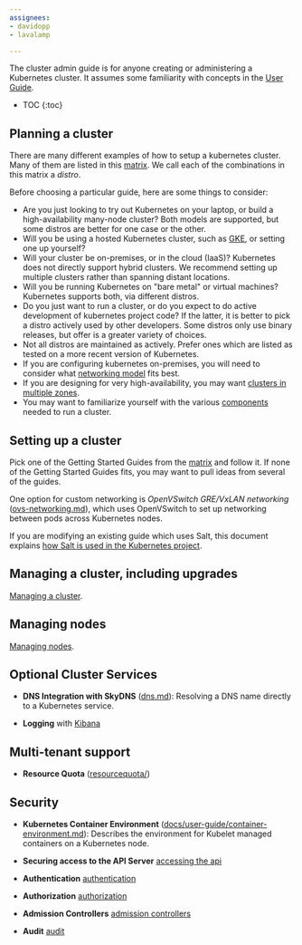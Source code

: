```yaml
---
assignees:
- davidopp
- lavalamp

---
```


The cluster admin guide is for anyone creating or administering a Kubernetes cluster.
It assumes some familiarity with concepts in the [User Guide](/docs/user-guide/).

* TOC
{:toc}

## Planning a cluster

There are many different examples of how to setup a kubernetes cluster.  Many of them are listed in this
[matrix](/docs/getting-started-guides/).  We call each of the combinations in this matrix a *distro*.

Before choosing a particular guide, here are some things to consider:

 - Are you just looking to try out Kubernetes on your laptop, or build a high-availability many-node cluster? Both
   models are supported, but some distros are better for one case or the other.
 - Will you be using a hosted Kubernetes cluster, such as [GKE](https://cloud.google.com/container-engine), or setting
   one up yourself?
 - Will your cluster be on-premises, or in the cloud (IaaS)?  Kubernetes does not directly support hybrid clusters.  We
   recommend setting up multiple clusters rather than spanning distant locations.
 - Will you be running Kubernetes on "bare metal" or virtual machines?  Kubernetes supports both, via different distros.
 - Do you just want to run a cluster, or do you expect to do active development of kubernetes project code?  If the
   latter, it is better to pick a distro actively used by other developers.  Some distros only use binary releases, but
   offer is a greater variety of choices.
 - Not all distros are maintained as actively.  Prefer ones which are listed as tested on a more recent version of
   Kubernetes.
 - If you are configuring kubernetes on-premises, you will need to consider what [networking
   model](/docs/admin/networking) fits best.
 - If you are designing for very high-availability, you may want [clusters in multiple zones](/docs/admin/multi-cluster).
 - You may want to familiarize yourself with the various
   [components](/docs/admin/cluster-components) needed to run a cluster.

## Setting up a cluster

Pick one of the Getting Started Guides from the [matrix](/docs/getting-started-guides/) and follow it.
If none of the Getting Started Guides fits, you may want to pull ideas from several of the guides.

One option for custom networking is *OpenVSwitch GRE/VxLAN networking* ([ovs-networking.md](/docs/admin/ovs-networking)), which
uses OpenVSwitch to set up networking between pods across
  Kubernetes nodes.

If you are modifying an existing guide which uses Salt, this document explains [how Salt is used in the Kubernetes
project](/docs/admin/salt).

## Managing a cluster, including upgrades

[Managing a cluster](/docs/admin/cluster-management).

## Managing nodes

[Managing nodes](/docs/admin/node).

## Optional Cluster Services

* **DNS Integration with SkyDNS** ([dns.md](/docs/admin/dns)):
  Resolving a DNS name directly to a Kubernetes service.

* **Logging** with [Kibana](/docs/user-guide/logging)

## Multi-tenant support

* **Resource Quota** ([resourcequota/](/docs/admin/resourcequota/))

## Security

* **Kubernetes Container Environment** ([docs/user-guide/container-environment.md](/docs/user-guide/container-environment)):
  Describes the environment for Kubelet managed containers on a Kubernetes
  node.

* **Securing access to the API Server** [accessing the api](/docs/admin/accessing-the-api)

* **Authentication**  [authentication](/docs/admin/authentication)

* **Authorization** [authorization](/docs/admin/authorization)

* **Admission Controllers** [admission controllers](/docs/admin/admission-controllers)

* **Audit** [audit](/docs/admin/audit)
